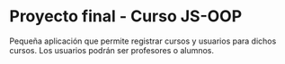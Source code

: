 # Proyecto final - Curso JS-OOP

Pequeña aplicación que permite registrar cursos y usuarios para dichos cursos.
Los usuarios podrán ser profesores o alumnos.